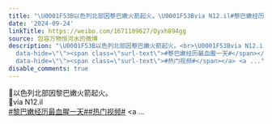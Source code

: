 ```yaml
---
title: "\U0001F53B以色列北部因黎巴嫩火箭起火。\U0001F53Bvia N12.il#黎巴嫩经历最血腥一天##热门视频# 包容万物恒河水的微博视频"
date: '2024-09-24'
linkTitle: https://weibo.com/1671109627/Oyxh894gg
source: 包容万物恒河水的微博
description: "\U0001F53B以色列北部因黎巴嫩火箭起火。<br>\U0001F53Bvia N12.il<br><a href=\"https://m.weibo.cn/search?containerid=231522type%3D1%26t%3D10%26q%3D%23%E9%BB%8E%E5%B7%B4%E5%AB%A9%E7%BB%8F%E5%8E%86%E6%9C%80%E8%A1%80%E8%85%A5%E4%B8%80%E5%A4%A9%23&amp;extparam=%23%E9%BB%8E%E5%B7%B4%E5%AB%A9%E7%BB%8F%E5%8E%86%E6%9C%80%E8%A1%80%E8%85%A5%E4%B8%80%E5%A4%A9%23\"
  data-hide=\"\"><span class=\"surl-text\">#黎巴嫩经历最血腥一天#</span></a><a href=\"https://m.weibo.cn/search?containerid=231522type%3D1%26t%3D10%26q%3D%23%E7%83%AD%E9%97%A8%E8%A7%86%E9%A2%91%23&amp;isnewpage=1\"
  data-hide=\"\"><span class=\"surl-text\">#热门视频#</span></a> <a ..."
disable_comments: true
---
```

🔻以色列北部因黎巴嫩火箭起火。<br>🔻via N12.il<br><a href="https://m.weibo.cn/search?containerid=231522type%3D1%26t%3D10%26q%3D%23%E9%BB%8E%E5%B7%B4%E5%AB%A9%E7%BB%8F%E5%8E%86%E6%9C%80%E8%A1%80%E8%85%A5%E4%B8%80%E5%A4%A9%23&amp;extparam=%23%E9%BB%8E%E5%B7%B4%E5%AB%A9%E7%BB%8F%E5%8E%86%E6%9C%80%E8%A1%80%E8%85%A5%E4%B8%80%E5%A4%A9%23" data-hide=""><span class="surl-text">#黎巴嫩经历最血腥一天#</span></a><a href="https://m.weibo.cn/search?containerid=231522type%3D1%26t%3D10%26q%3D%23%E7%83%AD%E9%97%A8%E8%A7%86%E9%A2%91%23&amp;isnewpage=1" data-hide=""><span class="surl-text">#热门视频#</span></a> <a ...